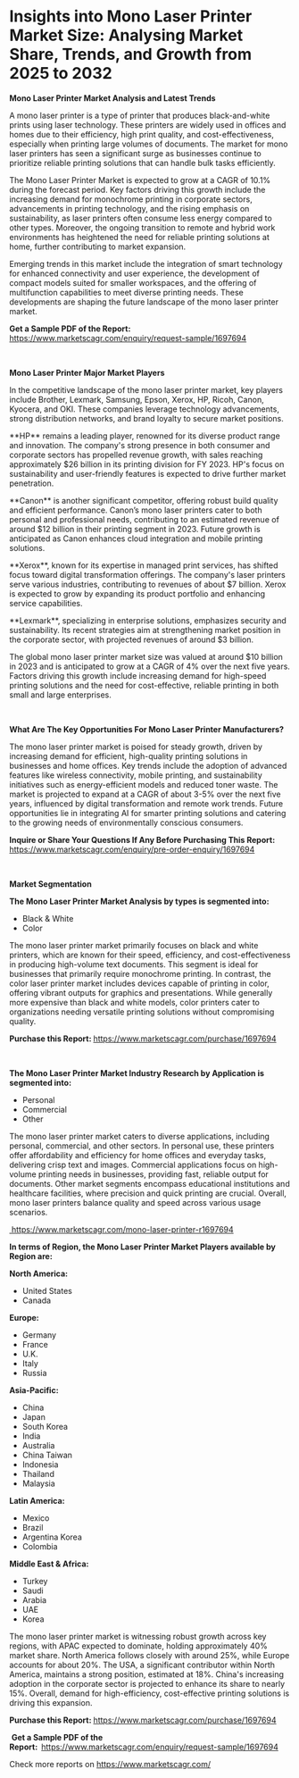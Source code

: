 <p><h1>Insights into Mono Laser Printer Market Size: Analysing Market Share, Trends, and Growth from 2025 to 2032</h1></p><p><strong>Mono Laser Printer Market Analysis and Latest Trends</strong></p>
<p><p>A mono laser printer is a type of printer that produces black-and-white prints using laser technology. These printers are widely used in offices and homes due to their efficiency, high print quality, and cost-effectiveness, especially when printing large volumes of documents. The market for mono laser printers has seen a significant surge as businesses continue to prioritize reliable printing solutions that can handle bulk tasks efficiently.</p><p>The Mono Laser Printer Market is expected to grow at a CAGR of 10.1% during the forecast period. Key factors driving this growth include the increasing demand for monochrome printing in corporate sectors, advancements in printing technology, and the rising emphasis on sustainability, as laser printers often consume less energy compared to other types. Moreover, the ongoing transition to remote and hybrid work environments has heightened the need for reliable printing solutions at home, further contributing to market expansion. </p><p>Emerging trends in this market include the integration of smart technology for enhanced connectivity and user experience, the development of compact models suited for smaller workspaces, and the offering of multifunction capabilities to meet diverse printing needs. These developments are shaping the future landscape of the mono laser printer market.</p></p>
<p><strong>Get a Sample PDF of the Report:&nbsp;</strong> <a href="https://www.marketscagr.com/enquiry/request-sample/1697694?utm_campaign=2344&utm_medium=2&utm_source=Github&utm_content=ia&utm_term=18022025&utm_id=mono-laser-printer">https://www.marketscagr.com/enquiry/request-sample/1697694</a></p>
<p>&nbsp;</p>
<p><strong>Mono Laser Printer Major Market Players</strong></p>
<p><p>In the competitive landscape of the mono laser printer market, key players include Brother, Lexmark, Samsung, Epson, Xerox, HP, Ricoh, Canon, Kyocera, and OKI. These companies leverage technology advancements, strong distribution networks, and brand loyalty to secure market positions.</p><p>**HP** remains a leading player, renowned for its diverse product range and innovation. The company's strong presence in both consumer and corporate sectors has propelled revenue growth, with sales reaching approximately $26 billion in its printing division for FY 2023. HP's focus on sustainability and user-friendly features is expected to drive further market penetration.</p><p>**Canon** is another significant competitor, offering robust build quality and efficient performance. Canon’s mono laser printers cater to both personal and professional needs, contributing to an estimated revenue of around $12 billion in their printing segment in 2023. Future growth is anticipated as Canon enhances cloud integration and mobile printing solutions.</p><p>**Xerox**, known for its expertise in managed print services, has shifted focus toward digital transformation offerings. The company's laser printers serve various industries, contributing to revenues of about $7 billion. Xerox is expected to grow by expanding its product portfolio and enhancing service capabilities.</p><p>**Lexmark**, specializing in enterprise solutions, emphasizes security and sustainability. Its recent strategies aim at strengthening market position in the corporate sector, with projected revenues of around $3 billion. </p><p>The global mono laser printer market size was valued at around $10 billion in 2023 and is anticipated to grow at a CAGR of 4% over the next five years. Factors driving this growth include increasing demand for high-speed printing solutions and the need for cost-effective, reliable printing in both small and large enterprises.</p></p>
<p>&nbsp;</p>
<p><strong>What Are The Key Opportunities For Mono Laser Printer Manufacturers?</strong></p>
<p><p>The mono laser printer market is poised for steady growth, driven by increasing demand for efficient, high-quality printing solutions in businesses and home offices. Key trends include the adoption of advanced features like wireless connectivity, mobile printing, and sustainability initiatives such as energy-efficient models and reduced toner waste. The market is projected to expand at a CAGR of about 3-5% over the next five years, influenced by digital transformation and remote work trends. Future opportunities lie in integrating AI for smarter printing solutions and catering to the growing needs of environmentally conscious consumers.</p></p>
<p><strong>Inquire or Share Your Questions If Any Before Purchasing This Report:</strong> <a href="https://www.marketscagr.com/enquiry/pre-order-enquiry/1697694?utm_campaign=2344&utm_medium=2&utm_source=Github&utm_content=ia&utm_term=18022025&utm_id=mono-laser-printer">https://www.marketscagr.com/enquiry/pre-order-enquiry/1697694</a></p>
<p>&nbsp;</p>
<p><strong>Market Segmentation</strong></p>
<p><strong>The Mono Laser Printer Market Analysis by types is segmented into:</strong></p>
<p><ul><li>Black & White</li><li>Color</li></ul></p>
<p><p>The mono laser printer market primarily focuses on black and white printers, which are known for their speed, efficiency, and cost-effectiveness in producing high-volume text documents. This segment is ideal for businesses that primarily require monochrome printing. In contrast, the color laser printer market includes devices capable of printing in color, offering vibrant outputs for graphics and presentations. While generally more expensive than black and white models, color printers cater to organizations needing versatile printing solutions without compromising quality.</p></p>
<p><strong>Purchase this Report:&nbsp;</strong><a href="https://www.marketscagr.com/purchase/1697694?utm_campaign=2344&utm_medium=2&utm_source=Github&utm_content=ia&utm_term=18022025&utm_id=mono-laser-printer">https://www.marketscagr.com/purchase/1697694</a></p>
<p>&nbsp;</p>
<p><strong>The Mono Laser Printer Market Industry Research by Application is segmented into:</strong></p>
<p><ul><li>Personal</li><li>Commercial</li><li>Other</li></ul></p>
<p><p>The mono laser printer market caters to diverse applications, including personal, commercial, and other sectors. In personal use, these printers offer affordability and efficiency for home offices and everyday tasks, delivering crisp text and images. Commercial applications focus on high-volume printing needs in businesses, providing fast, reliable output for documents. Other market segments encompass educational institutions and healthcare facilities, where precision and quick printing are crucial. Overall, mono laser printers balance quality and speed across various usage scenarios.</p></p>
<p><a href="https://www.marketscagr.com/mono-laser-printer-r1697694?utm_campaign=2344&utm_medium=2&utm_source=Github&utm_content=ia&utm_term=18022025&utm_id=mono-laser-printer">&nbsp;https://www.marketscagr.com/mono-laser-printer-r1697694</a></p>
<p><strong>In terms of Region, the Mono Laser Printer Market Players available by Region are:</strong></p>
<p>
    <p> <strong> North America: </strong>
        <ul>
            <li>United States</li>
            <li>Canada</li>
        </ul>
        </p> 
    <p> <strong> Europe: </strong>
        <ul>
            <li>Germany</li>
            <li>France</li>
            <li>U.K.</li>
            <li>Italy</li>
            <li>Russia</li>
        </ul>
        </p> 
    <p> <strong> Asia-Pacific: </strong>
        <ul>
            <li>China</li>
            <li>Japan</li>
            <li>South Korea</li>
            <li>India</li>
            <li>Australia</li>
            <li>China Taiwan</li>
            <li>Indonesia</li>
            <li>Thailand</li>
            <li>Malaysia</li>
        </ul>
        </p> 
    <p> <strong> Latin America: </strong>
        <ul>
            <li>Mexico</li>
            <li>Brazil</li>
            <li>Argentina Korea</li>
            <li>Colombia</li>
        </ul>
        </p> 
    <p> <strong> Middle East & Africa: </strong>
        <ul>
            <li>Turkey</li>
            <li>Saudi</li>
            <li>Arabia</li>
            <li>UAE</li>
            <li>Korea</li>
        </ul>
    </p>
    </p>
<p><p>The mono laser printer market is witnessing robust growth across key regions, with APAC expected to dominate, holding approximately 40% market share. North America follows closely with around 25%, while Europe accounts for about 20%. The USA, a significant contributor within North America, maintains a strong position, estimated at 18%. China's increasing adoption in the corporate sector is projected to enhance its share to nearly 15%. Overall, demand for high-efficiency, cost-effective printing solutions is driving this expansion.</p></p>
<p><strong>Purchase this Report: </strong><a href="https://www.marketscagr.com/purchase/1697694?utm_campaign=2344&utm_medium=2&utm_source=Github&utm_content=ia&utm_term=18022025&utm_id=mono-laser-printer">https://www.marketscagr.com/purchase/1697694</a></p>
<p>&nbsp;<strong>Get a Sample PDF of the Report:&nbsp;&nbsp;</strong><a href="https://www.marketscagr.com/enquiry/request-sample/1697694?utm_campaign=2344&utm_medium=2&utm_source=Github&utm_content=ia&utm_term=18022025&utm_id=mono-laser-printer">https://www.marketscagr.com/enquiry/request-sample/1697694</a></p>
<p><strong></strong></p>
<p>Check more reports on <a href="https://www.marketscagr.com/?utm_campaign=2344&utm_medium=2&utm_source=Github&utm_content=ia&utm_term=18022025&utm_id=mono-laser-printer">https://www.marketscagr.com/</a></p>